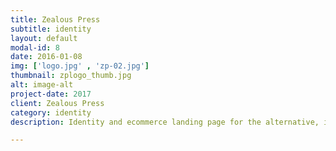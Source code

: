 ```yaml
---
title: Zealous Press
subtitle: identity
layout: default
modal-id: 8
date: 2016-01-08
img: ['logo.jpg' , 'zp-02.jpg']
thumbnail: zplogo_thumb.jpg
alt: image-alt
project-date: 2017
client: Zealous Press
category: identity
description: Identity and ecommerce landing page for the alternative, independent publishing house, Zealous Press.</a>

---
```

